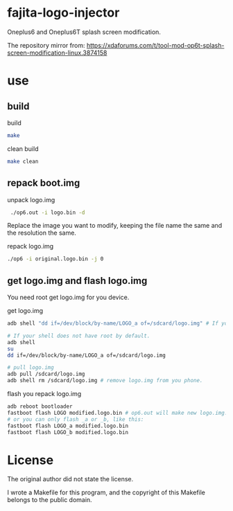 # fajita-logo-injector
Oneplus6 and Oneplus6T splash screen modification.

The repository mirror from:
https://xdaforums.com/t/tool-mod-op6t-splash-screen-modification-linux.3874158

# use

## build

build
```bash
make
```

clean build
```bash
make clean
```

## repack boot.img

unpack logo.img

```bash
 ./op6.out -i logo.bin -d
```

Replace the image you want to modify, keeping the file name the same and the resolution the same.

repack logo.img

```bash
./op6 -i original.logo.bin -j 0
```

## get logo.img and flash logo.img

You need root get logo.img for you device.

get logo.img

```bash
adb shell "dd if=/dev/block/by-name/LOGO_a of=/sdcard/logo.img" # If your shell has root by default.

# If your shell does not have root by default.
adb shell
su
dd if=/dev/block/by-name/LOGO_a of=/sdcard/logo.img

# pull logo.img
adb pull /sdcard/logo.img
adb shell rm /sdcard/logo.img # remove logo.img from you phone.
```

flash you repack logo.img

```bash
adb reboot bootloader
fastboot flash LOGO modified.logo.bin # op6.out will make new logo.img: modified.logo.bin
# or you can only flash _a or _b, like this:
fastboot flash LOGO_a modified.logo.bin
fastboot flash LOGO_b modified.logo.bin
```

# License

The original author did not state the license.

I wrote a Makefile for this program, and the copyright of this Makefile belongs to the public domain.
